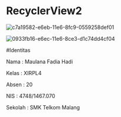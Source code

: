# RecyclerView2

![c7a19582-e6eb-11e6-8fc9-0559258def01](https://cloud.githubusercontent.com/assets/22210692/22648345/c7846850-eca8-11e6-9b9b-5acd39c36479.PNG)


![0933fb16-e6ec-11e6-8ce3-d1c74dd4cf04](https://cloud.githubusercontent.com/assets/22210692/22648347/c92b05c4-eca8-11e6-9fe1-50ea9a8f146b.PNG)


#Identitas

Nama : Maulana Fadia Hadi


Kelas : XIRPL4


Absen : 20


NIS : 4748/1467.070


Sekolah : SMK Telkom Malang
